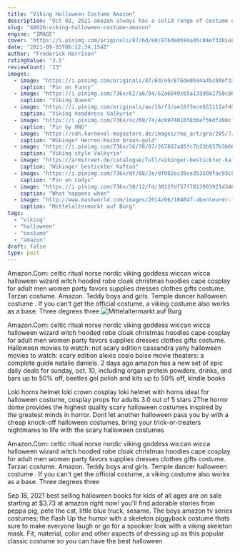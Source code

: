 ```yaml
---
title: "Viking Halloween Costume Amazon"
description: "Oct 02, 2021 amazon always has a solid range of costume options for either last-minute fixes, scary picks, or elaborate, well-planned combinations.  Morph viking warrior halloween costume. Viking warriors were mammoth men ready to conquer new lands and live on frozen tundras. Its no surprise that the best costume for bigger guys is this morph viking"
slug: "48826-viking-halloween-costume-amazon"
engine: "IMAGE"
cover: "https://i.pinimg.com/originals/87/6d/e0/876de0594a45c04ef3301e8cdce3aec9.jpg"
date: "2021-09-03T06:12:34.154Z"
author: "Frederick Harrison"
ratingValue: "3.5"
reviewCount: "23"
images:
  - image: "https://i.pinimg.com/originals/87/6d/e0/876de0594a45c04ef3301e8cdce3aec9.jpg"
    caption: "Pin on Funny"
  - image: "https://i.pinimg.com/736x/62/a6/84/62a6849cb5a133d8a1758c882a2a35f9.jpg"
    caption: "Viking Queen"
  - image: "https://i.pinimg.com/originals/ae/16/f3/ae16f3ece653111af49cdc02c1ab99eb.jpg"
    caption: "Viking headdress Valkyrie"
  - image: "https://i.pinimg.com/736x/4c/69/74/4c6974010f836ef59df208cf7ecede16.jpg"
    caption: "Pin by HNG"
  - image: "https://cdn.karneval-megastore.de/images/rep_art/gra/205/7/205705/wikinger-herren-kostum-braun-gold.jpg"
    caption: "Wikinger Herren-Kostm braun-gold"
  - image: "https://i.pinimg.com/736x/26/78/87/267887a85fc7b23b937b3b66e143bed6.jpg"
    caption: "Viking style Valkyrie"
  - image: "https://armstreet.de/catalogue/full/wikinger-bestickter-kaftan-olaf-der-beschuetzer-1.jpg"
    caption: "Wikinger bestickter Kaftan"
  - image: "https://i.pinimg.com/736x/df/08/2e/df082ec39ce353509fac93c8ef194ee3.jpg"
    caption: "Pin on Codys"
  - image: "https://i.pinimg.com/736x/30/12/fd/3012fdf57f7813093921d346b5664a67--lost-boys-chocolate-cakes.jpg"
    caption: "What happens when"
  - image: "http://www.maskworld.com/images/2014/06/104047-abenteurer-lederwams-adventurer-leather-jerkin.jpg"
    caption: "Mittelaltermarkt auf Burg"
tags:
  - "viking"
  - "halloween"
  - "costume"
  - "amazon"
draft: false
type: post
---
```


Amazon.Com: celtic ritual norse nordic viking goddess wiccan wicca halloween wizard witch hooded robe cloak christmas hoodies cape cosplay for adult men women party favors supplies dresses clothes gifts costume. Tarzan costume. Amazon. Teddy boys and girls.  Temple dancer halloween costume . If you can't get the official costume, a viking costume also works as a base. Three degrees  three
![Mittelaltermarkt auf Burg](http://www.maskworld.com/images/2014/06/104047-abenteurer-lederwams-adventurer-leather-jerkin.jpg "Mittelaltermarkt auf Burg")

Amazon.Com: celtic ritual norse nordic viking goddess wiccan wicca halloween wizard witch hooded robe cloak christmas hoodies cape cosplay for adult men women party favors supplies dresses clothes gifts costume. Halloween movies to watch: not scary edition cassandra yany halloween movies to watch: scary edition alexis cosio boise movie theaters: a complete guide natalie daniels. 2 days ago amazon has a new set of epic daily deals for sunday, oct. 10, including orgain protein powders, drinks, and bars up to 50% off, beetles gel polish and kits up to 50% off, kindle books
<!--inArticleAds-->

<!--galleryOne-->

Loki horns helmet loki crown cosplay loki helmet with horns ideal for halloween costume, cosplay props for adults 3.0 out of 5 stars 2The horror dome provides the highest quality scary halloween costumes inspired by the greatest minds in horror. Dont let another halloween pass you by with a cheap knock-off halloween costumes, bring your trick-or-treaters nightmares to life with the scary halloween costumes
<!--inArticleAds-->

<!--galleryTwo-->

Amazon.Com: celtic ritual norse nordic viking goddess wiccan wicca halloween wizard witch hooded robe cloak christmas hoodies cape cosplay for adult men women party favors supplies dresses clothes gifts costume. Tarzan costume. Amazon. Teddy boys and girls.  Temple dancer halloween costume . If you can't get the official costume, a viking costume also works as a base. Three degrees  three
<!--galleryThree-->

Sep 18, 2021 best selling halloween books for kids of all ages are on sale starting at $3.73 at amazon right now! you'll find adorable stories from peppa pig, pete the cat, little blue truck, sesame. The boys amazon tv series costumes; the flash  Up the humor with a skeleton piggyback costume thats sure to make everyone laugh or go for a spookier look with a viking skeleton mask. Fit, material, color and other aspects of dressing up as this popular classic costume so you can have the best halloween